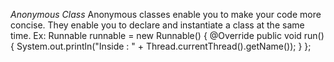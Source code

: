 *Anonymous Class* 
    Anonymous classes enable you to make your code more concise. They enable you to declare and instantiate a class at the same time.
    Ex:
    Runnable runnable = new Runnable() {
            @Override
            public void run() {
                System.out.println("Inside : " + Thread.currentThread().getName());
            }
        };
        
        
